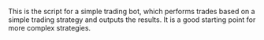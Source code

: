 This is the script for a simple trading bot, which performs trades based on a simple trading strategy 
and outputs the results. It is a good starting point for more complex strategies.
